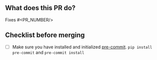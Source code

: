 ## What does this PR do?
Fixes #<PR_NUMBER/>

## Checklist before merging
- [ ] Make sure you have installed and initialized [pre-commit](https://pre-commit.com). `pip install pre-commit` and `pre-commit install`
